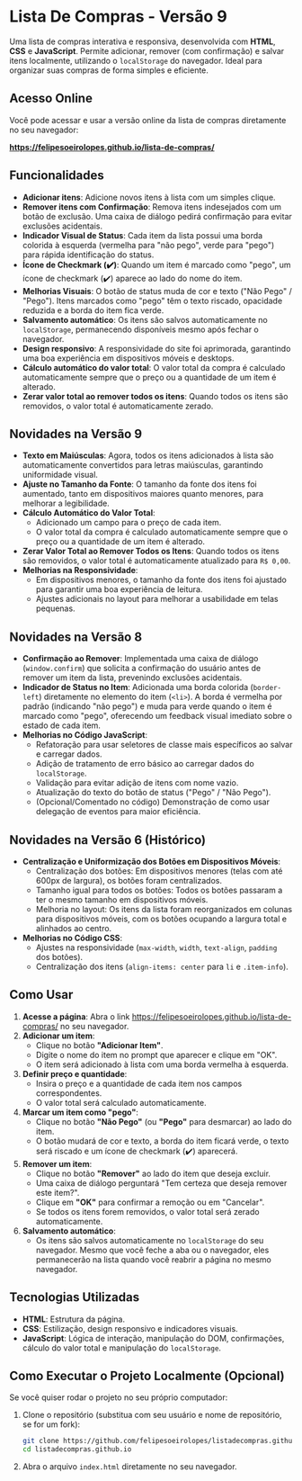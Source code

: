 # Lista De Compras - Versão 9

Uma lista de compras interativa e responsiva, desenvolvida com **HTML**, **CSS** e **JavaScript**. Permite adicionar, remover (com confirmação) e salvar itens localmente, utilizando o `localStorage` do navegador. Ideal para organizar suas compras de forma simples e eficiente.

## Acesso Online

Você pode acessar e usar a versão online da lista de compras diretamente no seu navegador:

**https://felipesoeirolopes.github.io/lista-de-compras/**

## Funcionalidades

- **Adicionar itens**: Adicione novos itens à lista com um simples clique.
- **Remover itens com Confirmação**: Remova itens indesejados com um botão de exclusão. Uma caixa de diálogo pedirá confirmação para evitar exclusões acidentais.
- **Indicador Visual de Status**: Cada item da lista possui uma borda colorida à esquerda (vermelha para "não pego", verde para "pego") para rápida identificação do status.
- **Ícone de Checkmark (✔️)**: Quando um item é marcado como "pego", um ícone de checkmark (✔️) aparece ao lado do nome do item.
- **Melhorias Visuais**: O botão de status muda de cor e texto ("Não Pego" / "Pego"). Itens marcados como "pego" têm o texto riscado, opacidade reduzida e a borda do item fica verde.
- **Salvamento automático**: Os itens são salvos automaticamente no `localStorage`, permanecendo disponíveis mesmo após fechar o navegador.
- **Design responsivo**: A responsividade do site foi aprimorada, garantindo uma boa experiência em dispositivos móveis e desktops.
- **Cálculo automático do valor total**: O valor total da compra é calculado automaticamente sempre que o preço ou a quantidade de um item é alterado.
- **Zerar valor total ao remover todos os itens**: Quando todos os itens são removidos, o valor total é automaticamente zerado.

## Novidades na Versão 9

- **Texto em Maiúsculas**: Agora, todos os itens adicionados à lista são automaticamente convertidos para letras maiúsculas, garantindo uniformidade visual.
- **Ajuste no Tamanho da Fonte**: O tamanho da fonte dos itens foi aumentado, tanto em dispositivos maiores quanto menores, para melhorar a legibilidade.
- **Cálculo Automático do Valor Total**:
  - Adicionado um campo para o preço de cada item.
  - O valor total da compra é calculado automaticamente sempre que o preço ou a quantidade de um item é alterado.
- **Zerar Valor Total ao Remover Todos os Itens**: Quando todos os itens são removidos, o valor total é automaticamente atualizado para `R$ 0,00`.
- **Melhorias na Responsividade**:
  - Em dispositivos menores, o tamanho da fonte dos itens foi ajustado para garantir uma boa experiência de leitura.
  - Ajustes adicionais no layout para melhorar a usabilidade em telas pequenas.

## Novidades na Versão 8

- **Confirmação ao Remover**: Implementada uma caixa de diálogo (`window.confirm`) que solicita a confirmação do usuário antes de remover um item da lista, prevenindo exclusões acidentais.
- **Indicador de Status no Item**: Adicionada uma borda colorida (`border-left`) diretamente no elemento do item (`<li>`). A borda é vermelha por padrão (indicando "não pego") e muda para verde quando o item é marcado como "pego", oferecendo um feedback visual imediato sobre o estado de cada item.
- **Melhorias no Código JavaScript**:
    - Refatoração para usar seletores de classe mais específicos ao salvar e carregar dados.
    - Adição de tratamento de erro básico ao carregar dados do `localStorage`.
    - Validação para evitar adição de itens com nome vazio.
    - Atualização do texto do botão de status ("Pego" / "Não Pego").
    - (Opcional/Comentado no código) Demonstração de como usar delegação de eventos para maior eficiência.

## Novidades na Versão 6 (Histórico)

- **Centralização e Uniformização dos Botões em Dispositivos Móveis**:
  - Centralização dos botões: Em dispositivos menores (telas com até 600px de largura), os botões foram centralizados.
  - Tamanho igual para todos os botões: Todos os botões passaram a ter o mesmo tamanho em dispositivos móveis.
  - Melhoria no layout: Os itens da lista foram reorganizados em colunas para dispositivos móveis, com os botões ocupando a largura total e alinhados ao centro.
- **Melhorias no Código CSS**:
  - Ajustes na responsividade (`max-width`, `width`, `text-align`, `padding` dos botões).
  - Centralização dos itens (`align-items: center` para `li` e `.item-info`).

## Como Usar

1.  **Acesse a página**: Abra o link https://felipesoeirolopes.github.io/lista-de-compras/ no seu navegador.
2.  **Adicionar um item**:
    *   Clique no botão **"Adicionar Item"**.
    *   Digite o nome do item no prompt que aparecer e clique em "OK".
    *   O item será adicionado à lista com uma borda vermelha à esquerda.
3.  **Definir preço e quantidade**:
    *   Insira o preço e a quantidade de cada item nos campos correspondentes.
    *   O valor total será calculado automaticamente.
4.  **Marcar um item como "pego"**:
    *   Clique no botão **"Não Pego"** (ou **"Pego"** para desmarcar) ao lado do item.
    *   O botão mudará de cor e texto, a borda do item ficará verde, o texto será riscado e um ícone de checkmark (✔️) aparecerá.
5.  **Remover um item**:
    *   Clique no botão **"Remover"** ao lado do item que deseja excluir.
    *   Uma caixa de diálogo perguntará "Tem certeza que deseja remover este item?".
    *   Clique em **"OK"** para confirmar a remoção ou em "Cancelar".
    *   Se todos os itens forem removidos, o valor total será zerado automaticamente.
6.  **Salvamento automático**:
    *   Os itens são salvos automaticamente no `localStorage` do seu navegador. Mesmo que você feche a aba ou o navegador, eles permanecerão na lista quando você reabrir a página no mesmo navegador.

## Tecnologias Utilizadas

- **HTML**: Estrutura da página.
- **CSS**: Estilização, design responsivo e indicadores visuais.
- **JavaScript**: Lógica de interação, manipulação do DOM, confirmações, cálculo do valor total e manipulação do `localStorage`.

## Como Executar o Projeto Localmente (Opcional)

Se você quiser rodar o projeto no seu próprio computador:

1.  Clone o repositório (substitua com seu usuário e nome de repositório, se for um fork):
    ```bash
    git clone https://github.com/felipesoeirolopes/listadecompras.github.io.git
    cd listadecompras.github.io
    ```
2.  Abra o arquivo `index.html` diretamente no seu navegador.


